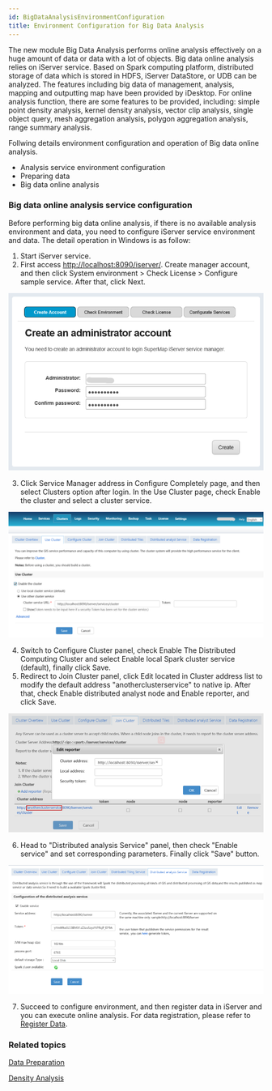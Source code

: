 ```yaml
---
id: BigDataAnalysisEnvironmentConfiguration
title: Environment Configuration for Big Data Analysis
---
```

The new module Big Data Analysis performs online analysis effectively on a
huge amount of data or data with a lot of objects. Big data online analysis
relies on iServer service. Based on Spark computing platform, distributed
storage of data which is stored in HDFS, iServer DataStore, or UDB can be
analyzed. The features including big data of management, analysis, mapping and
outputting map have been provided by iDesktop. For online analysis function,
there are some features to be provided, including: simple point density
analysis, kernel density analysis, vector clip analysis, single object query,
mesh aggregation analysis, polygon aggregation analysis, range summary
analysis.

Follwing details environment configuration and operation of Big data online
analysis.

  * Analysis service environment configuration
  * Preparing data
  * Big data online analysis

### Big data online analysis service configuration

Before performing big data online analysis, if there is no available analysis
environment and data, you need to configure iServer service environment and
data. The detail operation in Windows is as follow:

  1. Start iServer service.
  2. First access <http://localhost:8090/iserver/>. Create manager account, and then click System environment > Check License > Configure sample service. After that, click Next.

![](img/CreateAnAccount.png)

  3. Click Service Manager address in Configure Completely page, and then select Clusters option after login. In the Use Cluster page, check Enable the cluster and select a cluster service. 

![](img/Cluster.png)

  4. Switch to Configure Cluster panel, check Enable The Distributed Computing Cluster and select Enable local Spark cluster service (default), finally click Save.
  5. Redirect to Join Cluster panel, click Edit located in Cluster address list to modify the default address "anotherclusterservice" to native ip. After that, check Enable distributed analyst node and Enable reporter, and click Save.

![](img/Cluster1.png)

  6. Head to "Distributed analysis Service" panel, then check "Enable service" and set corresponding parameters. Finally click "Save" button.

![](img/ProcessingServer.png)

  7. Succeed to configure environment, and then register data in iServer and you can execute online analysis. For data registration, please refer to [Register Data](DataPreparation).

###  Related topics

 [Data Preparation](DataPreparation)

 [Density Analysis](DensityAnalysis)


